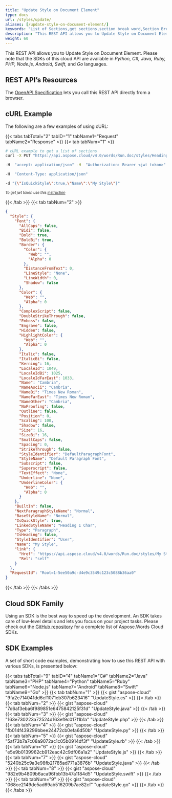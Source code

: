 ```yaml
---
title: "Update Style on Document Element"
type: docs
url: /styles/update/
aliases: [/update-style-on-document-element/]
keywords: "List of Sections,get sections,section break word,Section Break, Word, Microsoft Word, Word Documents,Java, .NET, PHP, Ruby, Python, NodeJS, Swift, Android ,Go"
description: "This REST API allows you to Update Style on Document Element. Please note that the SDKs of this cloud API are available in Python, C#, Java, Ruby, PHP, Node.js, Android, Swift, and Go languages."
weight: 60
---
```


This REST API allows you to Update Style on Document Element. Please note that the SDKs of this cloud API are available in *Python, C#, Java, Ruby, PHP, Node.js, Android, Swift,* and *Go* languages.

## REST API’s Resources

The [OpenAPI Specification](https://apireference.aspose.cloud/words/#/Styles/UpdateStyle) lets you call this REST API directly from a browser.

## cURL Example

The following are a few examples of using cURL:

{{< tabs tabTotal="2" tabID="1" tabName1="Request" tabName2="Response" >}}
{{< tab tabNum="1" >}}

```bash
# cURL example to get a list of sections
curl -X PUT "https://api.aspose.cloud/v4.0/words/Run.doc/styles/Heading%201/update?storage=First%20Storage" 

-H  "accept: application/json" -H  "Authorization: Bearer <jwt tokon>" 

-H  "Content-Type: application/json" 

-d "{\"IsQuickStyle\":true,\"Name\":\"My Style\"}"
```

<p style="margin:0;font-size:80%;font-style:italic">To get jwt token use this <a href="/getting-started/available-sdks/#curl">instruction</a></p>

{{< /tab >}}
{{< tab tabNum="2" >}}

```json
{
  "Style": {
    "Font": {
      "AllCaps": false,
      "Bidi": false,
      "Bold": true,
      "BoldBi": true,
      "Border": {
        "Color": {
          "Web": "",
          "Alpha": 0
        },
        "DistanceFromText": 0,
        "LineStyle": "None",
        "LineWidth": 0,
        "Shadow": false
      },
      "Color": {
        "Web": "",
        "Alpha": 0
      },
      "ComplexScript": false,
      "DoubleStrikeThrough": false,
      "Emboss": false,
      "Engrave": false,
      "Hidden": false,
      "HighlightColor": {
        "Web": "",
        "Alpha": 0
      },
      "Italic": false,
      "ItalicBi": false,
      "Kerning": 16,
      "LocaleId": 1049,
      "LocaleIdBi": 1025,
      "LocaleIdFarEast": 1033,
      "Name": "Cambria",
      "NameAscii": "Cambria",
      "NameBi": "Times New Roman",
      "NameFarEast": "Times New Roman",
      "NameOther": "Cambria",
      "NoProofing": false,
      "Outline": false,
      "Position": 0,
      "Scaling": 100,
      "Shadow": false,
      "Size": 16,
      "SizeBi": 16,
      "SmallCaps": false,
      "Spacing": 0,
      "StrikeThrough": false,
      "StyleIdentifier": "DefaultParagraphFont",
      "StyleName": "Default Paragraph Font",
      "Subscript": false,
      "Superscript": false,
      "TextEffect": "None",
      "Underline": "None",
      "UnderlineColor": {
        "Web": "",
        "Alpha": 0
      }
    },
    "BuiltIn": false,
    "NextParagraphStyleName": "Normal",
    "BaseStyleName": "Normal",
    "IsQuickStyle": true,
    "LinkedStyleName": "Heading 1 Char",
    "Type": "Paragraph",
    "IsHeading": false,
    "StyleIdentifier": "User",
    "Name": "My Style",
    "link": {
      "Href": "https://api.aspose.cloud/v4.0/words/Run.doc/styles/My Style",
      "Rel": "self"
    }
  },
  "RequestId": "Root=1-5ee50a9c-d4e9c3549c123c5088b36aa0"
}
```

{{< /tab >}}
{{< /tabs >}}

## Cloud SDK Family

Using an SDK is the best way to speed up the development. An SDK takes care of low-level details and lets you focus on your project tasks. Please check out the [GitHub repository](https://github.com/aspose-words-cloud) for a complete list of Aspose.Words Cloud SDKs.

## SDK Examples

A set of short code examples, demonstrating how to use this REST API with various SDKs, is presented below:

{{< tabs tabTotal="9" tabID="4" tabName1="C#" tabName2="Java" tabName3="PHP" tabName4="Python" tabName5="Ruby" tabName6="Node.js" tabName7="Android" tabName8="Swift" tabName9="Go" >}}
{{< tab tabNum="1" >}}
{{< gist "aspose-cloud" "9fa2e714041dd6cf1071eb307b623416" "UpdateStyle.cs" >}}
{{< /tab >}}
{{< tab tabNum="2" >}}
{{< gist "aspose-cloud" "7d6af3eba6f989851e6475842125f31d" "UpdateStyle.java" >}}
{{< /tab >}}
{{< tab tabNum="3" >}}
{{< gist "aspose-cloud" "163e730223a72524d163ef9c017f1b1a" "UpdateStyle.php" >}}
{{< /tab >}}
{{< tab tabNum="4" >}}
{{< gist "aspose-cloud" "fb014f439299bbee24472cb0efa6d50b" "UpdateStyle.py" >}}
{{< /tab >}}
{{< tab tabNum="5" >}}
{{< gist "aspose-cloud" "5af73b7a7c08a9072ac1c05b0914df3f" "UpdateStyle.rb" >}}
{{< /tab >}}
{{< tab tabNum="6" >}}
{{< gist "aspose-cloud" "e5e9b0139962cb912eac42c9df06a1a2" "UpdateStyle.js" >}}
{{< /tab >}}
{{< tab tabNum="7" >}}
{{< gist "aspose-cloud" "5240b25c9a3e98fb21785ad771a3876b" "UpdateStyle.java" >}}
{{< /tab >}}
{{< tab tabNum="8" >}}
{{< gist "aspose-cloud" "982e9b4809b6aca96fbb13b47a1184d5" "UpdateStyle.swift" >}}
{{< /tab >}}
{{< tab tabNum="9" >}}
{{< gist "aspose-cloud" "068ce2149de5ad69ab516209b7ae82cf" "updateStyle.go" >}}
{{< /tab >}}
{{< /tabs >}}

